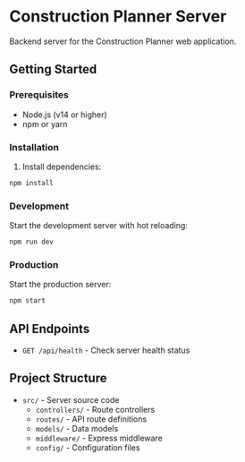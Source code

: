 # Construction Planner Server

Backend server for the Construction Planner web application.

## Getting Started

### Prerequisites

- Node.js (v14 or higher)
- npm or yarn

### Installation

1. Install dependencies:
```bash
npm install
```

### Development

Start the development server with hot reloading:
```bash
npm run dev
```

### Production

Start the production server:
```bash
npm start
```

## API Endpoints

- `GET /api/health` - Check server health status

## Project Structure

- `src/` - Server source code
  - `controllers/` - Route controllers
  - `routes/` - API route definitions
  - `models/` - Data models
  - `middleware/` - Express middleware
  - `config/` - Configuration files 